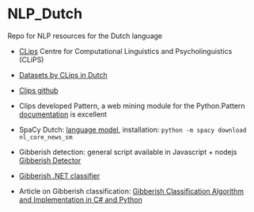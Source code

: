 # NLP_Dutch
Repo for NLP resources for the Dutch language

* [CLips](https://www.clips.uantwerpen.be) Centre for Computational Linguistics and Psycholinguistics (CLiPS)
* [Datasets by CLips in Dutch](https://www.uantwerpen.be/en/research-groups/clips/research/datasets/)
* [Clips github](https://github.com/clips/pattern)
* Clips developed Pattern, a web mining module for the Python.Pattern [documentation](https://www.clips.uantwerpen.be/pages/pattern-dev) is excellent
* SpaCy Dutch: [language model](https://spacy.io/models/nl), installation: `python -m spacy download nl_core_news_sm`

* Gibberish detection: general script available in Javascript + nodejs [Gibberish Detector](https://www.npmjs.com/package/gibberish-detector)
* [Gibberish .NET classifier](https://github.com/ProgramFOX/GibberishClassifier.NET)
* Article on Gibberish classification: [Gibberish Classification Algorithm and Implementation in C# and Python](https://www.codeproject.com/Articles/894766/Gibberish-Classification-Algorithm-and-Implementat)
